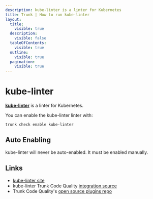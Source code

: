 ```yaml
---
description: kube-linter is a linter for Kubernetes
title: Trunk | How to run kube-linter
layout:
  title:
    visible: true
  description:
    visible: false
  tableOfContents:
    visible: true
  outline:
    visible: true
  pagination:
    visible: true
---
```


# kube-linter

[**kube-linter**](https://github.com/stackrox/kube-linter#readme) is a linter for Kubernetes.

You can enable the kube-linter linter with:

```shell
trunk check enable kube-linter
```

## Auto Enabling

kube-linter will never be auto-enabled. It must be enabled manually.





## Links

- [kube-linter site](https://github.com/stackrox/kube-linter#readme)
- kube-linter Trunk Code Quality [integration source](https://github.com/trunk-io/plugins/tree/main/linters/kube-linter)
- Trunk Code Quality's [open source plugins repo](https://github.com/trunk-io/plugins/tree/main)
